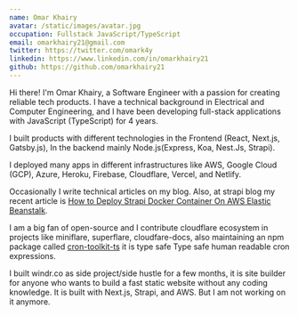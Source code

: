 ```yaml
---
name: Omar Khairy
avatar: /static/images/avatar.jpg
occupation: Fullstack JavaScript/TypeScript
email: omarkhairy21@gmail.com
twitter: https://twitter.com/omark4y
linkedin: https://www.linkedin.com/in/omarkhairy21
github: https://github.com/omarkhairy21
---
```


Hi there! I'm Omar Khairy, a Software Engineer with a passion for creating reliable tech products. I have a technical background in Electrical and Computer Engineering, and I have been developing full-stack applications with JavaScript (TypeScript) for 4 years.

I built products with different technologies in the Frontend (React, Next.js, Gatsby.js), In the backend mainly Node.js(Express, Koa, Nest.Js, Strapi).

I deployed many apps in different infrastructures like AWS, Google Cloud (GCP), Azure, Heroku, Firebase, Cloudflare, Vercel, and Netlify.

Occasionally I write technical articles on my blog. Also, at strapi blog my recent article is [How to Deploy Strapi Docker Container On AWS Elastic Beanstalk](https://strapi.io/blog/how-to-deploy-strapi-docker-container-on-aws-elastic-beanstalk).

I am a big fan of open-source and I contribute cloudflare ecosystem in projects like miniflare, superflare, cloudfare-docs, also maintaining an npm package called [cron-toolkit-ts](https://www.npmjs.com/package/cron-toolkit-ts) it is type safe Type safe human readable cron expressions.

I built windr.co as side project/side hustle for a few months, it is site builder for anyone who wants to build a fast static website without any coding knowledge. It is built with Next.js, Strapi, and AWS. But I am not working on it anymore.
